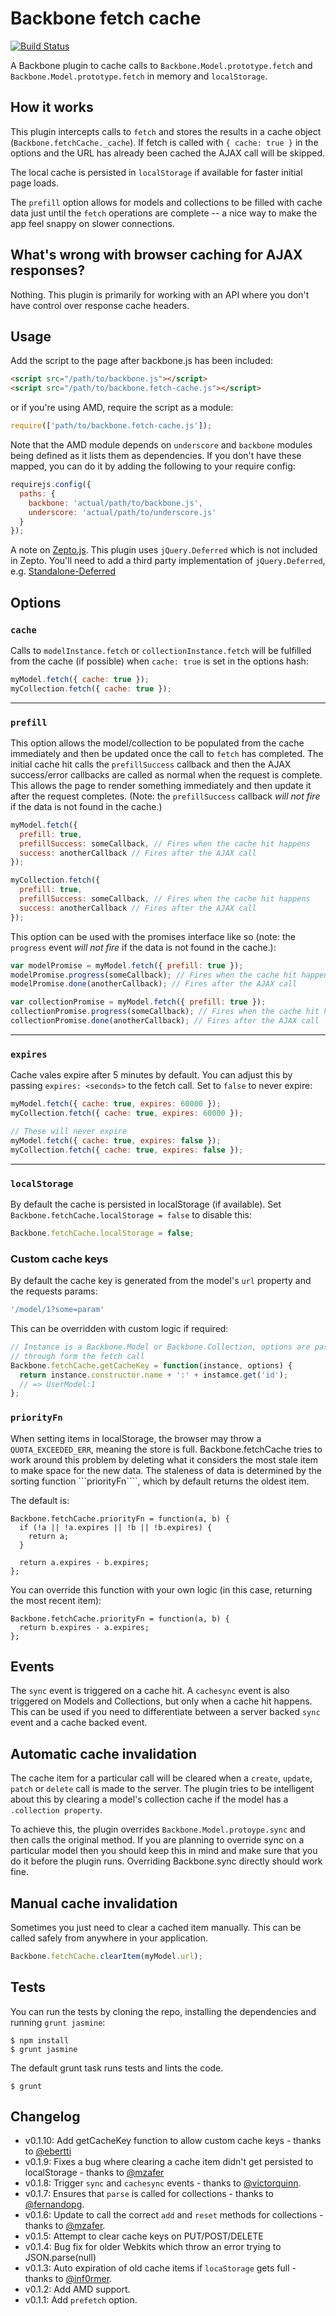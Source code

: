 # Backbone fetch cache

[![Build Status](https://travis-ci.org/mrappleton/backbone-fetch-cache.png?branch=master)](https://travis-ci.org/mrappleton/backbone-fetch-cache)

A Backbone plugin to cache calls to `Backbone.Model.prototype.fetch` and
`Backbone.Model.prototype.fetch` in memory and `localStorage`.

## How it works
This plugin intercepts calls to `fetch` and stores the results in a cache object (`Backbone.fetchCache._cache`). If fetch is called with `{ cache: true }` in the options and the URL has already been cached the AJAX call will be skipped.

The local cache is persisted in `localStorage` if available for faster initial page loads.

The `prefill` option allows for models and collections to be filled with cache data just until the `fetch` operations are complete -- a nice way to make the app feel snappy on slower connections.

## What's wrong with browser caching for AJAX responses?
Nothing. This plugin is primarily for working with an API where you don't have control over response cache headers.

## Usage
Add the script to the page after backbone.js has been included:

```html
<script src="/path/to/backbone.js"></script>
<script src="/path/to/backbone.fetch-cache.js"></script>
```

or if you're using AMD, require the script as a module:

```js
require(['path/to/backbone.fetch-cache.js']);
```

Note that the AMD module depends on `underscore` and `backbone` modules being defined as it lists them as dependencies. If you don't have these mapped, you can do it by adding the following to your require config:

```js
requirejs.config({
  paths: {
    backbone: 'actual/path/to/backbone.js',
    underscore: 'actual/path/to/underscore.js'
  }
});
```

A note on [Zepto.js](http://zeptojs.com/). This plugin uses `jQuery.Deferred`
which is not included in Zepto. You'll need to add a third party
implementation of `jQuery.Deferred`, e.g. [Standalone-Deferred](https://github.com/Mumakil/Standalone-Deferred)

## Options
### `cache`
Calls to `modelInstance.fetch` or `collectionInstance.fetch` will be fulfilled from the cache (if possible) when `cache: true` is set in the options hash:

```js
myModel.fetch({ cache: true });
myCollection.fetch({ cache: true });
```

<hr />

### `prefill`
This option allows the model/collection to be populated from the cache immediately and then be updated once the call to `fetch` has completed. The initial cache hit calls the `prefillSuccess` callback and then the AJAX success/error callbacks are called as normal when the request is complete. This allows the page to render something immediately and then update it after the request completes. (Note: the `prefillSuccess` callback _will not fire_ if the data is not found in the cache.)

```js
myModel.fetch({
  prefill: true,
  prefillSuccess: someCallback, // Fires when the cache hit happens
  success: anotherCallback // Fires after the AJAX call
});

myCollection.fetch({
  prefill: true,
  prefillSuccess: someCallback, // Fires when the cache hit happens
  success: anotherCallback // Fires after the AJAX call
});
```

This option can be used with the promises interface like so (note: the `progress` event _will not fire_ if the data is not found in the cache.):

```js
var modelPromise = myModel.fetch({ prefill: true });
modelPromise.progress(someCallback); // Fires when the cache hit happens
modelPromise.done(anotherCallback); // Fires after the AJAX call

var collectionPromise = myModel.fetch({ prefill: true });
collectionPromise.progress(someCallback); // Fires when the cache hit happens
collectionPromise.done(anotherCallback); // Fires after the AJAX call
```

<hr />

### `expires`

Cache vales expire after 5 minutes by default. You can adjust this by passing
`expires: <seconds>` to the fetch call. Set to `false` to never expire:

```js
myModel.fetch({ cache: true, expires: 60000 });
myCollection.fetch({ cache: true, expires: 60000 });

// These will never expire
myModel.fetch({ cache: true, expires: false });
myCollection.fetch({ cache: true, expires: false });
```

<hr />

### `localStorage`
By default the cache is persisted in localStorage (if available). Set `Backbone.fetchCache.localStorage = false` to disable this:

```js
Backbone.fetchCache.localStorage = false;
```

### Custom cache keys

By default the cache key is generated from the model's `url` property and the requests params:

```js
'/model/1?some=param'
```

This can be overridden with custom logic if required:

```js
// Instance is a Backbone.Model or Backbone.Collection, options are passed
// through form the fetch call
Backbone.fetchCache.getCacheKey = function(instance, options) {
  return instance.constructor.name + ':' + instamce.get('id');
  // => UserModel:1
};
```

### `priorityFn`
When setting items in localStorage, the browser may throw a ```QUOTA_EXCEEDED_ERR```, meaning the store is full. Backbone.fetchCache tries to work around this problem by deleting what it considers the most stale item to make space for the new data. The staleness of data is determined by the sorting function ```priorityFn````, which by default returns the oldest item.

The default is:
```
Backbone.fetchCache.priorityFn = function(a, b) {
  if (!a || !a.expires || !b || !b.expires) {
    return a;
  }

  return a.expires - b.expires;
};
```

You can override this function with your own logic (in this case, returning the most recent item):
```
Backbone.fetchCache.priorityFn = function(a, b) {
  return b.expires - a.expires;
};
```

## Events

The `sync` event is triggered on a cache hit. A `cachesync` event is also triggered on Models and Collections, but only when a cache hit happens. This can be used if you need to differentiate between a server backed `sync` event and a cache backed event.

## Automatic cache invalidation
The cache item for a particular call will be cleared when a `create`, `update`, `patch` or `delete` call is made to the server. The plugin tries to be intelligent about this by clearing a model's collection cache if the model has a `.collection property`.

To achieve this, the plugin overrides `Backbone.Model.protoype.sync` and then calls the original method. If you are planning to override sync on a particular model then you should keep this in mind and make sure that you do it before the plugin runs. Overriding Backbone.sync directly should work fine.

## Manual cache invalidation
Sometimes you just need to clear a cached item manually. This can be called safely from anywhere in your application.

```js
Backbone.fetchCache.clearItem(myModel.url);
```

## Tests
You can run the tests by cloning the repo, installing the dependencies and
running `grunt jasmine`:

```
$ npm install
$ grunt jasmine
```

The default grunt task runs tests and lints the code.

```
$ grunt
```

## Changelog

- v0.1.10: Add getCacheKey function to allow custom cache keys - thanks to [@ebertti](https://github.com/ebertti)
- v0.1.9: Fixes a bug where clearing a cache item didn't get persisted to localStorage - thanks to [@mzafer](https://github.com/mzafer)
- v0.1.8: Trigger `sync` and `cachesync` events - thanks to [@victorquinn](https://github.com/victorquinn).
- v0.1.7: Ensures that `parse` is called for collections - thanks to [@fernandopg](https://github.com/fernandopg).
- v0.1.6: Update to call the correct `add` and `reset` methods for collections - thanks to [@mzafer](https://github.com/mzafer).
- v0.1.5: Attempt to clear cache keys on PUT/POST/DELETE
- v0.1.4: Bug fix for older Webkits which throw an error trying to JSON.parse(null)
- v0.1.3: Auto expiration of old cache items if `locaStorage` gets full - thanks to [@inf0rmer](https://github.com/inf0rmer).
- v0.1.2: Add AMD support.
- v0.1.1: Add `prefetch` option.
